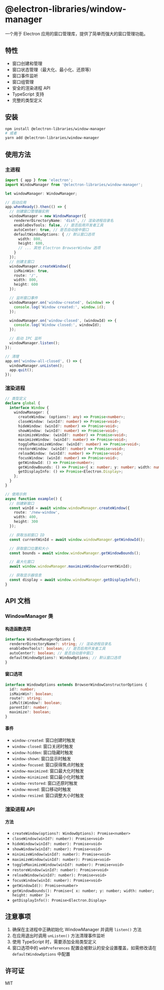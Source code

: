 # @electron-libraries/window-manager

一个用于 Electron 应用的窗口管理库，提供了简单而强大的窗口管理功能。

## 特性

- 窗口创建和管理
- 窗口状态管理（最大化、最小化、还原等）
- 窗口事件监听
- 窗口组管理
- 安全的渲染进程 API
- TypeScript 支持
- 完整的类型定义

## 安装

```bash
npm install @electron-libraries/window-manager
# 或者
yarn add @electron-libraries/window-manager
```

## 使用方法

### 主进程

```typescript
import { app } from 'electron';
import WindowManager from '@electron-libraries/window-manager';

let windowManager: WindowManager;

// 启动应用
app.whenReady().then(() => {
  // 创建窗口管理器实例
  windowManager = new WindowManager({
    rendererDirectoryName: 'dist', // 渲染进程目录名
    enableDevTools: false, // 是否启用开发者工具
    autoCenter: true, // 是否自动居中窗口
    defaultWindowOptions: { // 默认窗口选项
      width: 800,
      height: 600,
      // ... 其他 Electron BrowserWindow 选项
    }
  });
  // 创建主窗口
  windowManager.createWindow({
    isMainWin: true,
    route: '/',
    width: 800,
    height: 600
  });

  // 监听窗口事件
  windowManager.on('window-created', (window) => {
    console.log('Window created:', window.id);
  });

  windowManager.on('window-closed', (windowId) => {
    console.log('Window closed:', windowId);
  });

  // 启动 IPC 监听
  windowManager.listen();
});

// 清理
app.on('window-all-closed', () => {
  windowManager.unListen();
  app.quit();
});
```

### 渲染进程

```typescript
// 类型定义
declare global {
  interface Window {
    windowManager: {
      createWindow: (options?: any) => Promise<number>;
      closeWindow: (winId?: number) => Promise<void>;
      hideWindow: (winId?: number) => Promise<void>;
      showWindow: (winId?: number) => Promise<void>;
      minimizeWindow: (winId?: number) => Promise<void>;
      maximizeWindow: (winId?: number) => Promise<void>;
      toggleMaximizeWindow: (winId?: number) => Promise<void>;
      restoreWindow: (winId?: number) => Promise<void>;
      reloadWindow: (winId?: number) => Promise<void>;
      focusWindow: (winId: number) => Promise<void>;
      getWindowId: () => Promise<number>;
      getWindowBounds: () => Promise<{ x: number; y: number; width: number; height: number }>;
      getDisplayInfo: () => Promise<Electron.Display>;
    };
  }
}

// 使用示例
async function example() {
  // 创建新窗口
  const winId = await window.windowManager.createWindow({
    route: '/new-window',
    width: 400,
    height: 300
  });

  // 获取当前窗口 ID
  const currentWinId = await window.windowManager.getWindowId();

  // 获取窗口位置和大小
  const bounds = await window.windowManager.getWindowBounds();

  // 最大化窗口
  await window.windowManager.maximizeWindow(currentWinId);

  // 获取显示器信息
  const display = await window.windowManager.getDisplayInfo();
}
```

## API 文档

### WindowManager 类

#### 构造函数选项

```typescript
interface WindowManagerOptions {
  rendererDirectoryName?: string; // 渲染进程目录名
  enableDevTools?: boolean; // 是否启用开发者工具
  autoCenter?: boolean; // 是否自动居中窗口
  defaultWindowOptions?: WindowOptions; // 默认窗口选项
}
```

#### 窗口选项

```typescript
interface WindowOptions extends BrowserWindowConstructorOptions {
  id?: number;
  isMainWin?: boolean;
  route?: string;
  isMultiWindow?: boolean;
  parentId?: number;
  maximize?: boolean;
}
```

#### 事件

- `window-created`: 窗口创建时触发
- `window-closed`: 窗口关闭时触发
- `window-hidden`: 窗口隐藏时触发
- `window-shown`: 窗口显示时触发
- `window-focused`: 窗口获得焦点时触发
- `window-maximized`: 窗口最大化时触发
- `window-minimized`: 窗口最小化时触发
- `window-restored`: 窗口还原时触发
- `window-moved`: 窗口移动时触发
- `window-resized`: 窗口调整大小时触发

### 渲染进程 API

#### 方法

- `createWindow(options?: WindowOptions): Promise<number>`
- `closeWindow(winId?: number): Promise<void>`
- `hideWindow(winId?: number): Promise<void>`
- `showWindow(winId?: number): Promise<void>`
- `minimizeWindow(winId?: number): Promise<void>`
- `maximizeWindow(winId?: number): Promise<void>`
- `toggleMaximizeWindow(winId?: number): Promise<void>`
- `restoreWindow(winId?: number): Promise<void>`
- `reloadWindow(winId?: number): Promise<void>`
- `focusWindow(winId: number): Promise<void>`
- `getWindowId(): Promise<number>`
- `getWindowBounds(): Promise<{ x: number; y: number; width: number; height: number }>`
- `getDisplayInfo(): Promise<Electron.Display>`

## 注意事项

1. 确保在主进程中正确初始化 WindowManager 并调用 `listen()` 方法
2. 在应用退出时调用 `unListen()` 方法清理事件监听
3. 使用 TypeScript 时，需要添加全局类型定义
4. 窗口选项中的 `webPreferences` 配置会被默认的安全设置覆盖，如需修改请在 `defaultWindowOptions` 中配置

## 许可证

MIT 